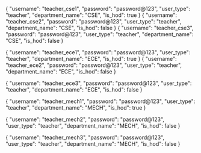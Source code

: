 {
  "username": "teacher_cse1",
  "password": "password@123",
  "user_type": "teacher",
  "department_name": "CSE",
  "is_hod": true
}
{
  "username": "teacher_cse2",
  "password": "password@123",
  "user_type": "teacher",
  "department_name": "CSE",
  "is_hod": false
}
{
  "username": "teacher_cse3",
  "password": "password@123",
  "user_type": "teacher",
  "department_name": "CSE",
  "is_hod": false
}

{
  "username": "teacher_ece1",
  "password": "password@123",
  "user_type": "teacher",
  "department_name": "ECE",
  "is_hod": true
}
{
  "username": "teacher_ece2",
  "password": "password@123",
  "user_type": "teacher",
  "department_name": "ECE",
  "is_hod": false
}

{
  "username": "teacher_ece3",
  "password": "password@123",
  "user_type": "teacher",
  "department_name": "ECE",
  "is_hod": false
}

{
  "username": "teacher_mech1",
  "password": "password@123",
  "user_type": "teacher",
  "department_name": "MECH",
  "is_hod": true
}

{
  "username": "teacher_mech2",
  "password": "password@123",
  "user_type": "teacher",
  "department_name": "MECH",
  "is_hod": false
}

{
  "username": "teacher_mech3",
  "password": "password@123",
  "user_type": "teacher",
  "department_name": "MECH",
  "is_hod": false
}